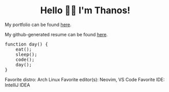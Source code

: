 <h1 align='center'>Hello 👋😊 I'm Thanos!</h1>

<p>My portfolio can be found <a href="https://thanosades.vercel.app/">here</a>.</p>

<p>My github-generated resume can be found <a href="https://resume.github.io/?thanosades">here</a>.</p>

<pre>
function day() {
    eat();
    sleep();
    code();
    day();
}
</pre>

Favorite distro: Arch Linux
Favorite editor(s): Neovim, VS Code
Favorite IDE: IntelliJ IDEA
